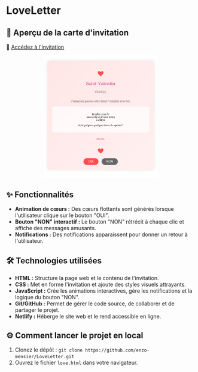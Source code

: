 #  LoveLetter

## 🚀 Aperçu de la carte d'invitation

🔗 <u>[Accédez à l'invitation](https://enzo-love.netlify.app)</u>

<div style="text-align: center;">  
<img src="images/preview.png" width="60%" alt="Aperçu de la carte d'inivtation"/>  
</div>

## ✨ Fonctionnalités

*   **Animation de cœurs :** Des cœurs flottants sont générés lorsque l'utilisateur clique sur le bouton "OUI".
*   **Bouton "NON" interactif :** Le bouton "NON" rétrécit à chaque clic et affiche des messages amusants.
*   **Notifications :** Des notifications apparaissent pour donner un retour à l'utilisateur.

## 🛠️ Technologies utilisées  

*   **HTML :** Structure la page web et le contenu de l'invitation.
*   **CSS :** Met en forme l'invitation et ajoute des styles visuels attrayants.
*   **JavaScript :** Crée les animations interactives, gère les notifications et la logique du bouton "NON".
*   **Git/GitHub :** Permet de gérer le code source, de collaborer et de partager le projet.
*   **Netlify :** Héberge le site web et le rend accessible en ligne.

## ⚙️ Comment lancer le projet en local

1.  Clonez le dépôt : `git clone https://github.com/enzo-mensier/LoveLetter.git`
2.  Ouvrez le fichier `love.html` dans votre navigateur.
